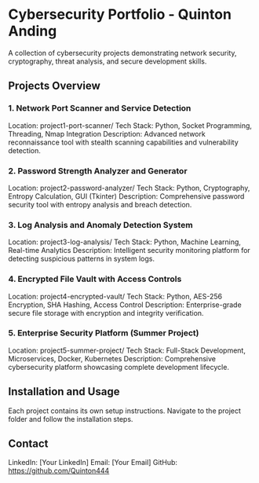 # Cybersecurity Portfolio - Quinton Anding

A collection of cybersecurity projects demonstrating network security, cryptography, threat analysis, and secure development skills.

## Projects Overview

### 1. Network Port Scanner and Service Detection
Location: project1-port-scanner/
Tech Stack: Python, Socket Programming, Threading, Nmap Integration
Description: Advanced network reconnaissance tool with stealth scanning capabilities and vulnerability detection.

### 2. Password Strength Analyzer and Generator
Location: project2-password-analyzer/
Tech Stack: Python, Cryptography, Entropy Calculation, GUI (Tkinter)
Description: Comprehensive password security tool with entropy analysis and breach detection.

### 3. Log Analysis and Anomaly Detection System
Location: project3-log-analysis/
Tech Stack: Python, Machine Learning, Real-time Analytics
Description: Intelligent security monitoring platform for detecting suspicious patterns in system logs.

### 4. Encrypted File Vault with Access Controls
Location: project4-encrypted-vault/
Tech Stack: Python, AES-256 Encryption, SHA Hashing, Access Control
Description: Enterprise-grade secure file storage with encryption and integrity verification.

### 5. Enterprise Security Platform (Summer Project)
Location: project5-summer-project/
Tech Stack: Full-Stack Development, Microservices, Docker, Kubernetes
Description: Comprehensive cybersecurity platform showcasing complete development lifecycle.

## Installation and Usage

Each project contains its own setup instructions. Navigate to the project folder and follow the installation steps.

## Contact

LinkedIn: [Your LinkedIn]
Email: [Your Email]
GitHub: https://github.com/Quinton444
